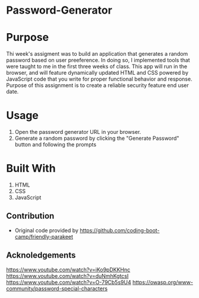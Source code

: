 # Password-Generator

# Purpose 
Thi week's assigment was to build an application that generates a random password based on user preeference. In doing so, I implemented tools that were taught to me in the first three weeks of class. This app will run in the browser, and will feature dynamically updated HTML and CSS powered by JavaScript code that you write for proper functional behavior and response. Purpose of this assignment is to create a reliable security feature end user date. 

# Usage 

1. Open the password generator URL in your browser.
2. Generate a random password by clicking the "Generate Password" button and following the prompts

# Built With 
1. HTML
2. CSS
3. JavaScript

## Contribution
* Original code provided by https://github.com/coding-boot-camp/friendly-parakeet

## Acknoledgements
https://www.youtube.com/watch?v=iKo9pDKKHnc
https://www.youtube.com/watch?v=duNmhKgtcsI
https://www.youtube.com/watch?v=O-79Cb5s9U4
https://owasp.org/www-community/password-special-characters



